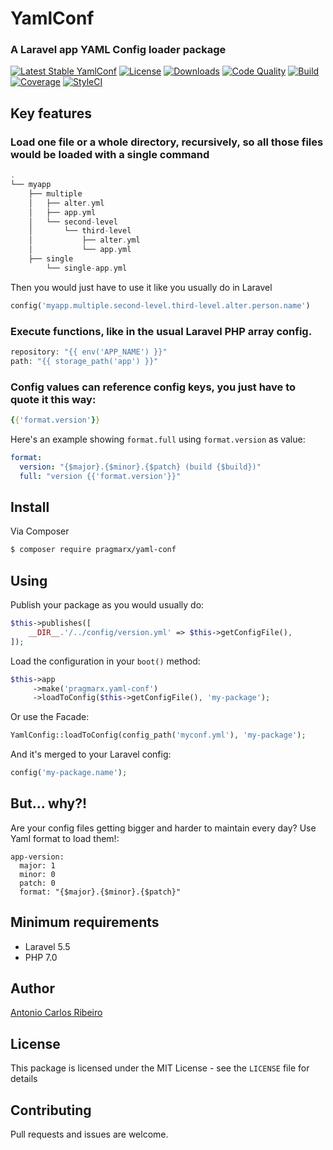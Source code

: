 # YamlConf
### A Laravel app YAML Config loader package

[![Latest Stable YamlConf](https://img.shields.io/packagist/v/pragmarx/yaml-conf.svg?style=flat-square)](https://packagist.org/packages/pragmarx/yaml-conf)
[![License](https://img.shields.io/badge/license-MIT-brightgreen.svg?style=flat-square)](LICENSE.md) 
[![Downloads](https://img.shields.io/packagist/dt/pragmarx/yaml-conf.svg?style=flat-square)](https://packagist.org/packages/pragmarx/yaml-conf) 
[![Code Quality](https://img.shields.io/scrutinizer/g/antonioribeiro/yaml-conf.svg?style=flat-square)](https://scrutinizer-yaml-conf.com/g/antonioribeiro/yaml-conf/?branch=master) 
[![Build](https://img.shields.io/scrutinizer/build/g/antonioribeiro/yaml-conf.svg?style=flat-square)](https://scrutinizer-yaml-conf.com/g/antonioribeiro/yaml-conf/?branch=master) 
[![Coverage](https://img.shields.io/scrutinizer/coverage/g/antonioribeiro/yaml-conf.svg?style=flat-square)](https://scrutinizer-yaml-conf.com/g/antonioribeiro/yaml-conf/?branch=master)
[![StyleCI](https://styleci.io/repos/112240358/shield)](https://styleci.io/repos/112240358)

## Key features

### Load one file or a whole directory, recursively, so all those files would be loaded with a single command

``` php
.
└── myapp
    ├── multiple
    │   ├── alter.yml
    │   ├── app.yml
    │   └── second-level
    │       └── third-level
    │           ├── alter.yml
    │           └── app.yml
    ├── single
        └── single-app.yml
```

Then you would just have to use it like you usually do in Laravel

``` php
config('myapp.multiple.second-level.third-level.alter.person.name')
```

### Execute functions, like in the usual Laravel PHP array config.

``` php
repository: "{{ env('APP_NAME') }}"
path: "{{ storage_path('app') }}"
```

### Config values can reference config keys, you just have to quote it this way:

``` yaml
{{'format.version'}}
```

Here's an example showing `format.full` using `format.version` as value:

``` yaml
format:
  version: "{$major}.{$minor}.{$patch} (build {$build})"
  full: "version {{'format.version'}}"
```

## Install

Via Composer

``` bash
$ composer require pragmarx/yaml-conf
```

## Using

Publish your package as you would usually do:

``` php
$this->publishes([
    __DIR__.'/../config/version.yml' => $this->getConfigFile(),
]);
```

Load the configuration in your `boot()` method:

``` php
$this->app
     ->make('pragmarx.yaml-conf')
     ->loadToConfig($this->getConfigFile(), 'my-package');
```

Or use the Facade:

``` php
YamlConfig::loadToConfig(config_path('myconf.yml'), 'my-package');
```

And it's merged to your Laravel config:

``` php
config('my-package.name');
```

## But... why?!

Are your config files getting bigger and harder to maintain every day? Use Yaml format to load them!:

```
app-version:
  major: 1
  minor: 0
  patch: 0
  format: "{$major}.{$minor}.{$patch}"
```

## Minimum requirements

- Laravel 5.5
- PHP 7.0

## Author

[Antonio Carlos Ribeiro](http://twitter.com/iantonioribeiro)

## License

This package is licensed under the MIT License - see the `LICENSE` file for details

## Contributing

Pull requests and issues are welcome.
